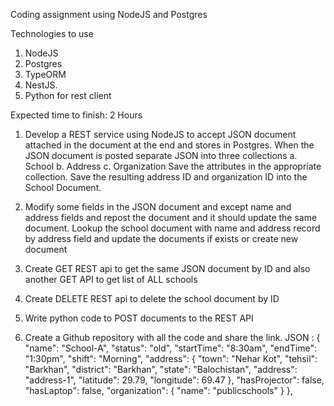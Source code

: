 Coding assignment using NodeJS and Postgres

Technologies to use 
1.	NodeJS 
2.	Postgres
3.	TypeORM 
4.	NestJS. 
5.	Python for rest client 

Expected time to finish: 2 Hours

1.	Develop a REST service using NodeJS to accept JSON document attached in the document at the end and stores in Postgres. When the JSON document is posted separate JSON into three collections 
a.	School
b.	Address
c.	Organization
           Save the attributes in the appropriate collection. Save the resulting address ID and organization ID into the School Document. 
 
2.	Modify some fields in the JSON document and except name and address fields and repost the document and it should update the same document. Lookup the school document with name and address record by address field and update the documents if exists or create new document 
3.	Create GET REST api to get the same JSON document by ID and also another GET API to get list of ALL schools 
4.	Create DELETE REST api to delete the school document by ID 
5.	Write python code to POST documents to the REST API 
6.	Create a Github repository with all the code and  share the link. 
JSON : {
       "name": "School-A",
       "status": "old",
       "startTime": "8:30am",
       "endTime": "1:30pm",
       "shift": "Morning",
       "address": {
           "town": "Nehar Kot",
           "tehsil": "Barkhan",
           "district": "Barkhan",
           "state": "Balochistan",
           "address": "address-1",
           "latitude": 29.79,
           "longitude": 69.47
       },
       "hasProjector": false,
       "hasLaptop": false,
       "organization": {
           "name": "publicschools"
       }
   },
